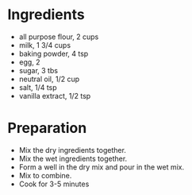 # Ingredients

- all purpose flour, 2 cups
- milk, 1 3/4 cups
- baking powder, 4 tsp
- egg, 2
- sugar, 3 tbs
- neutral oil, 1/2 cup
- salt, 1/4 tsp
- vanilla extract, 1/2 tsp

# Preparation

- Mix the dry ingredients together.
- Mix the wet ingredients together.
- Form a well in the dry mix and pour in the wet mix.
- Mix to combine.
- Cook for 3-5 minutes

